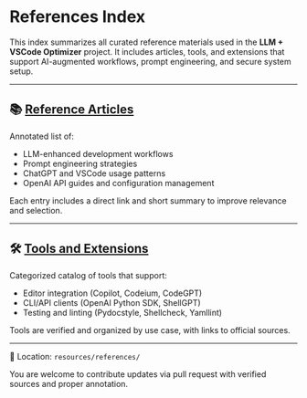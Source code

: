 # References Index

This index summarizes all curated reference materials used in the **LLM + VSCode Optimizer** project. It includes articles, tools, and extensions that support AI-augmented workflows, prompt engineering, and secure system setup.

---

## 📚 [Reference Articles](articles.md)

Annotated list of:

* LLM-enhanced development workflows
* Prompt engineering strategies
* ChatGPT and VSCode usage patterns
* OpenAI API guides and configuration management

Each entry includes a direct link and short summary to improve relevance and selection.

---

## 🛠 [Tools and Extensions](tools.md)

Categorized catalog of tools that support:

* Editor integration (Copilot, Codeium, CodeGPT)
* CLI/API clients (OpenAI Python SDK, ShellGPT)
* Testing and linting (Pydocstyle, Shellcheck, Yamllint)

Tools are verified and organized by use case, with links to official sources.

---

📁 Location: `resources/references/`

You are welcome to contribute updates via pull request with verified sources and proper annotation.
